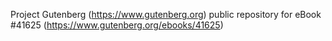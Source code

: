 Project Gutenberg (https://www.gutenberg.org) public repository for eBook #41625 (https://www.gutenberg.org/ebooks/41625)
